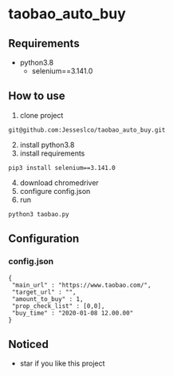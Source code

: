 # taobao_auto_buy

## Requirements
* python3.8
  * selenium==3.141.0
  
## How to use
1. clone project
```
git@github.com:Jesseslco/taobao_auto_buy.git
```
2. install python3.8
3. install requirements
```
pip3 install selenium==3.141.0
```
4. download chromedriver
5. configure config.json
6. run
```
python3 taobao.py
```
## Configuration
### config.json
```
{
 "main_url" : "https://www.taobao.com/",
 "target_url" : "",
 "amount_to_buy" : 1,
 "prop_check_list" : [0,0],
 "buy_time" : "2020-01-08 12.00.00"
}
```
## Noticed
* star if you like this project
